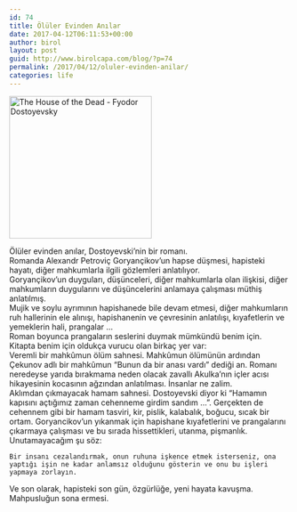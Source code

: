 ```yaml
---
id: 74
title: Ölüler Evinden Anılar
date: 2017-04-12T06:11:53+00:00
author: birol
layout: post
guid: http://www.birolcapa.com/blog/?p=74
permalink: /2017/04/12/oluler-evinden-anilar/
categories: life
---
```

<a title="AngelSanz1977 / CC BY-SA (https://creativecommons.org/licenses/by-sa/4.0)" href="https://commons.wikimedia.org/wiki/File:The_House_of_the_Dead_-_Fyodor_Dostoyevsky.jpg"><img width="256" alt="The House of the Dead - Fyodor Dostoyevsky" src="https://upload.wikimedia.org/wikipedia/commons/2/27/The_House_of_the_Dead_-_Fyodor_Dostoyevsky.jpg"></a>

Ölüler evinden anılar, Dostoyevski’nin bir romanı.  
Romanda Alexandr Petroviç Goryançikov’un hapse düşmesi, hapisteki hayatı, diğer mahkumlarla ilgili gözlemleri anlatılıyor.  
Goryançikov’un duyguları, düşünceleri, diğer mahkumlarla olan ilişkisi, diğer mahkumların duygularını ve düşüncelerini anlamaya çalışması müthiş anlatılmış.  
Mujik ve soylu ayrımının hapishanede bile devam etmesi, diğer mahkumların ruh hallerinin ele alınışı, hapishanenin ve çevresinin anlatılışı, kıyafetlerin ve yemeklerin hali, prangalar …  
Roman boyunca prangaların seslerini duymak mümkündü benim için.  
Kitapta benim için oldukça vurucu olan birkaç yer var:  
Veremli bir mahkûmun ölüm sahnesi. Mahkûmun ölümünün ardından Çekunov adlı bir mahkûmun “Bunun da bir anası vardı” dediği an.
Romanı neredeyse yarıda bırakmama neden olacak zavallı Akulka’nın içler acısı hikayesinin kocasının ağzından anlatılması. İnsanlar ne zalim.  
Aklımdan çıkmayacak hamam sahnesi. Dostoyevski diyor ki “Hamamın kapısını açtığımız zaman cehenneme girdim sandım …”. Gerçekten de cehennem gibi bir hamam tasviri, kir, pislik, kalabalık, boğucu, sıcak bir ortam. Goryancikov’un yıkanmak için hapishane kıyafetlerini ve prangalarını çıkarmaya çalışması ve bu sırada hissettikleri, utanma, pişmanlık.  
Unutamayacağım şu söz:

`Bir insanı cezalandırmak, onun ruhuna işkence etmek isterseniz, ona yaptığı işin ne kadar anlamsız olduğunu gösterin ve onu bu işleri yapmaya zorlayın.`  

Ve son olarak, hapisteki son gün, özgürlüğe, yeni hayata kavuşma. Mahpusluğun sona ermesi.